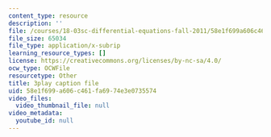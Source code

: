 ```yaml
---
content_type: resource
description: ''
file: /courses/18-03sc-differential-equations-fall-2011/58e1f699a606c461fa6974e3e0735574_LbKKzMag5Rc.srt
file_size: 65034
file_type: application/x-subrip
learning_resource_types: []
license: https://creativecommons.org/licenses/by-nc-sa/4.0/
ocw_type: OCWFile
resourcetype: Other
title: 3play caption file
uid: 58e1f699-a606-c461-fa69-74e3e0735574
video_files:
  video_thumbnail_file: null
video_metadata:
  youtube_id: null
---
```

